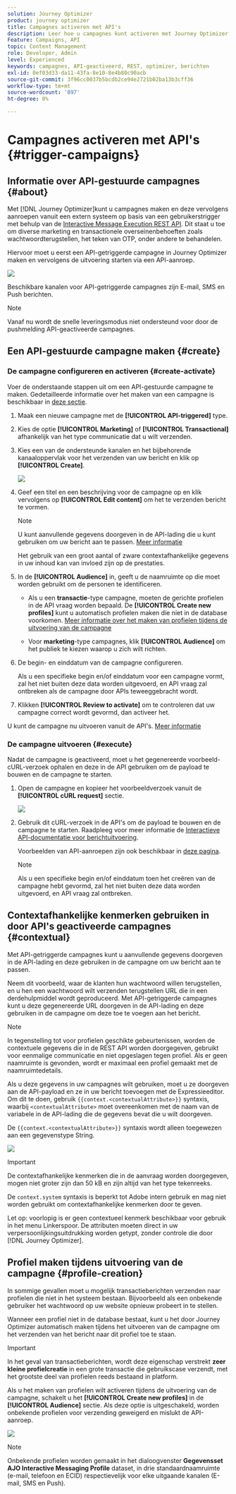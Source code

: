 ```yaml
---
solution: Journey Optimizer
product: journey optimizer
title: Campagnes activeren met API's
description: Leer hoe u campagnes kunt activeren met Journey Optimizer API's
Feature: Campaigns, API
topic: Content Management
role: Developer, Admin
level: Experienced
keywords: campagnes, API-geactiveerd, REST, optimizer, berichten
exl-id: 0ef03d33-da11-43fa-8e10-8e4b80c90acb
source-git-commit: 3f96cc0037b5bcdb2ce94e2721b02ba13b3cff36
workflow-type: tm+mt
source-wordcount: '897'
ht-degree: 0%

---
```


# Campagnes activeren met API&#39;s {#trigger-campaigns}

## Informatie over API-gestuurde campagnes {#about}

Met [!DNL Journey Optimizer]kunt u campagnes maken en deze vervolgens aanroepen vanuit een extern systeem op basis van een gebruikerstrigger met behulp van de [Interactive Message Execution REST API](https://developer.adobe.com/journey-optimizer-apis/references/messaging/#tag/execution). Dit staat u toe om diverse marketing en transactionele overseinenbehoeften zoals wachtwoordterugstellen, het teken van OTP, onder andere te behandelen.

Hiervoor moet u eerst een API-getriggerde campagne in Journey Optimizer maken en vervolgens de uitvoering starten via een API-aanroep.

![](../rn/assets/do-not-localize/api-triggered.gif)

Beschikbare kanalen voor API-getriggerde campagnes zijn E-mail, SMS en Push berichten.

>[!NOTE]
>
>Vanaf nu wordt de snelle leveringsmodus niet ondersteund voor door de pushmelding API-geactiveerde campagnes.

## Een API-gestuurde campagne maken {#create}

### De campagne configureren en activeren {#create-activate}

Voer de onderstaande stappen uit om een API-gestuurde campagne te maken. Gedetailleerde informatie over het maken van een campagne is beschikbaar in [deze sectie](create-campaign.md).

1. Maak een nieuwe campagne met de **[!UICONTROL API-triggered]** type.

1. Kies de optie **[!UICONTROL Marketing]** of **[!UICONTROL Transactional]** afhankelijk van het type communicatie dat u wilt verzenden.

1. Kies een van de ondersteunde kanalen en het bijbehorende kanaaloppervlak voor het verzenden van uw bericht en klik op **[!UICONTROL Create]**.

   ![](assets/api-triggered-type.png)

1. Geef een titel en een beschrijving voor de campagne op en klik vervolgens op **[!UICONTROL Edit content]** om het te verzenden bericht te vormen.

   >[!NOTE]
   >
   >U kunt aanvullende gegevens doorgeven in de API-lading die u kunt gebruiken om uw bericht aan te passen. [Meer informatie](#contextual)
   >
   >Het gebruik van een groot aantal of zware contextafhankelijke gegevens in uw inhoud kan van invloed zijn op de prestaties.

1. In de **[!UICONTROL Audience]** in, geeft u de naamruimte op die moet worden gebruikt om de personen te identificeren.

   * Als u een **transactie**-type campagne, moeten de gerichte profielen in de API vraag worden bepaald. De **[!UICONTROL Create new profiles]** kunt u automatisch profielen maken die niet in de database voorkomen. [Meer informatie over het maken van profielen tijdens de uitvoering van de campagne](#profile-creation)

   * Voor **marketing**-type campagnes, klik **[!UICONTROL Audience]** om het publiek te kiezen waarop u zich wilt richten.

1. De begin- en einddatum van de campagne configureren.

   Als u een specifieke begin en/of einddatum voor een campagne vormt, zal het niet buiten deze data worden uitgevoerd, en API vraag zal ontbreken als de campagne door APIs teweeggebracht wordt.

1. Klikken **[!UICONTROL Review to activate]** om te controleren dat uw campagne correct wordt gevormd, dan activeer het.

U kunt de campagne nu uitvoeren vanuit de API&#39;s. [Meer informatie](#execute)

### De campagne uitvoeren {#execute}

Nadat de campagne is geactiveerd, moet u het gegenereerde voorbeeld-cURL-verzoek ophalen en deze in de API gebruiken om de payload te bouwen en de campagne te starten.

1. Open de campagne en kopieer het voorbeeldverzoek vanuit de **[!UICONTROL cURL request]** sectie.

   ![](assets/api-triggered-curl.png)

1. Gebruik dit cURL-verzoek in de API&#39;s om de payload te bouwen en de campagne te starten. Raadpleeg voor meer informatie de [Interactieve API-documentatie voor berichtuitvoering](https://developer.adobe.com/journey-optimizer-apis/references/messaging/#tag/execution).


   Voorbeelden van API-aanroepen zijn ook beschikbaar in [deze pagina](https://developer.adobe.com/journey-optimizer-apis/references/messaging-samples/).

   >[!NOTE]
   >
   >Als u een specifieke begin en/of einddatum toen het creëren van de campagne hebt gevormd, zal het niet buiten deze data worden uitgevoerd, en API vraag zal ontbreken.

## Contextafhankelijke kenmerken gebruiken in door API&#39;s geactiveerde campagnes {#contextual}

Met API-getriggerde campagnes kunt u aanvullende gegevens doorgeven in de API-lading en deze gebruiken in de campagne om uw bericht aan te passen.

Neem dit voorbeeld, waar de klanten hun wachtwoord willen terugstellen, en u hen een wachtwoord wilt verzenden terugstellen URL die in een derdehulpmiddel wordt geproduceerd. Met API-getriggerde campagnes kunt u deze gegenereerde URL doorgeven in de API-lading en deze gebruiken in de campagne om deze toe te voegen aan het bericht.

>[!NOTE]
>
>In tegenstelling tot voor profielen geschikte gebeurtenissen, worden de contextuele gegevens die in de REST API worden doorgegeven, gebruikt voor eenmalige communicatie en niet opgeslagen tegen profiel. Als er geen naamruimte is gevonden, wordt er maximaal een profiel gemaakt met de naamruimtedetails.

Als u deze gegevens in uw campagnes wilt gebruiken, moet u ze doorgeven aan de API-payload en ze in uw bericht toevoegen met de Expressieeditor. Om dit te doen, gebruik `{{context.<contextualAttribute>}}` syntaxis, waarbij `<contextualAttribute>` moet overeenkomen met de naam van de variabele in de API-lading die de gegevens bevat die u wilt doorgeven.

De `{{context.<contextualAttribute>}}` syntaxis wordt alleen toegewezen aan een gegevenstype String.

![](assets/api-triggered-context.png)


>[!IMPORTANT]
>
>De contextafhankelijke kenmerken die in de aanvraag worden doorgegeven, mogen niet groter zijn dan 50 kB en zijn altijd van het type tekenreeks.
>
>De `context.system` syntaxis is beperkt tot Adobe intern gebruik en mag niet worden gebruikt om contextafhankelijke kenmerken door te geven.

Let op: voorlopig is er geen contextueel kenmerk beschikbaar voor gebruik in het menu Linkerspoor. De attributen moeten direct in uw verpersoonlijkingsuitdrukking worden getypt, zonder controle die door [!DNL Journey Optimizer].

## Profiel maken tijdens uitvoering van de campagne {#profile-creation}

In sommige gevallen moet u mogelijk transactieberichten verzenden naar profielen die niet in het systeem bestaan. Bijvoorbeeld als een onbekende gebruiker het wachtwoord op uw website opnieuw probeert in te stellen.

Wanneer een profiel niet in de database bestaat, kunt u het door Journey Optimizer automatisch maken tijdens het uitvoeren van de campagne om het verzenden van het bericht naar dit profiel toe te staan.

>[!IMPORTANT]
>
>In het geval van transactieberichten, wordt deze eigenschap verstrekt **zeer kleine profielcreatie** in een grote transactie die gebruikscase verzendt, met het grootste deel van profielen reeds bestaand in platform.

Als u het maken van profielen wilt activeren tijdens de uitvoering van de campagne, schakelt u het **[!UICONTROL Create new profiles]** in de **[!UICONTROL Audience]** sectie. Als deze optie is uitgeschakeld, worden onbekende profielen voor verzending geweigerd en mislukt de API-aanroep.

![](assets/api-triggered-create-profile.png)

>[!NOTE]
>
>Onbekende profielen worden gemaakt in het dialoogvenster **Gegevensset AJO Interactive Messaging Profile** dataset, in drie standaardnaamruimte (e-mail, telefoon en ECID) respectievelijk voor elke uitgaande kanalen (E-mail, SMS en Push).
